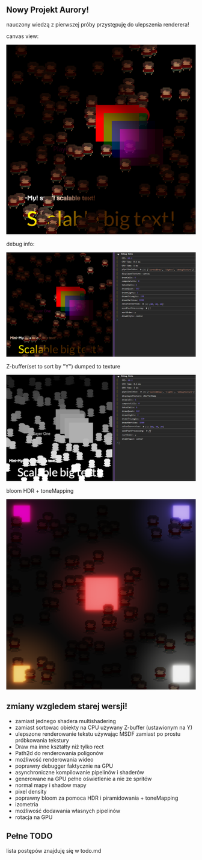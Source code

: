 ## Nowy Projekt Aurory!

nauczony wiedzą z pierwszej próby przystępuję do ulepszenia renderera!

canvas view:

![Current State](/public/current.png)

debug info:

![debug State](/public/debug.png)

Z-buffer(set to sort by "Y") dumped to texture

![debug State](/public/zBuffer.png)

bloom HDR + toneMapping

![bloom State](/public/bloom.png)

## zmiany wzgledem starej wersji!

- zamiast jednego shadera multishadering
- zamiast sortowac obiekty na CPU używany Z-buffer (ustawionym na Y)
- ulepszone renderowanie tekstu używając MSDF zamiast po prostu próbkowania tekstury
- Draw ma inne kształty niż tylko rect
- Path2d do renderowania poligonów
- możliwość renderowania wideo
- poprawny debugger faktycznie na GPU
- asynchroniczne kompilowanie pipelinów i shaderów
- generowane na GPU pełne oświetlenie a nie ze spritów
- normal mapy i shadow mapy
- pixel density
- poprawny bloom za pomoca HDR i piramidowania + toneMapping
- izometria
- możliwość dodawania własnych pipelinów
- rotacja na GPU

## Pełne TODO

lista postępów znajduję się w todo.md
